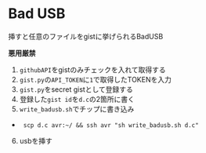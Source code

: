 # Bad USB

挿すと任意のファイルをgistに挙げられるBadUSB

**悪用厳禁**


1. `githubAPI`をgistのみチェックを入れて取得する
2. `gist.py`の`API_TOKEN`に`1`で取得したTOKENを入力
3. `gist.py`をsecret gistとして登録する
4. 登録した`gist id`を`d.c`の2箇所に書く
5. `write_badusb.sh`でチップに書き込み
  - ` scp d.c avr:~/ && ssh avr "sh write_badusb.sh d.c"`
6. usbを挿す
